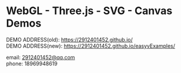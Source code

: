 # WebGL - Three.js - SVG - Canvas Demos  


DEMO ADDRESS(old): https://2912401452.github.io/  
DEMO ADDRESS(new): https://2912401452.github.io/easyvExamples/  

email: 2912401452@qq.com  
phone: 18969948619  
